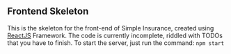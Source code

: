 ## Frontend Skeleton

This is the skeleton for the front-end of Simple Insurance, created using [ReactJS](https://reactjs.org/) Framework.
The code is currently incomplete, riddled with TODOs that you have to finish.
To start the server, just run the command:
`npm start`
